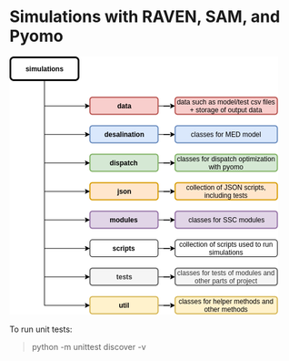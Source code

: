 # Simulations with RAVEN, SAM, and Pyomo

![simulations_folder_structure][simulations_folder_structure]

To run unit tests:
>python -m unittest discover -v


[simulations_folder_structure]: simulations_folder_structure.png